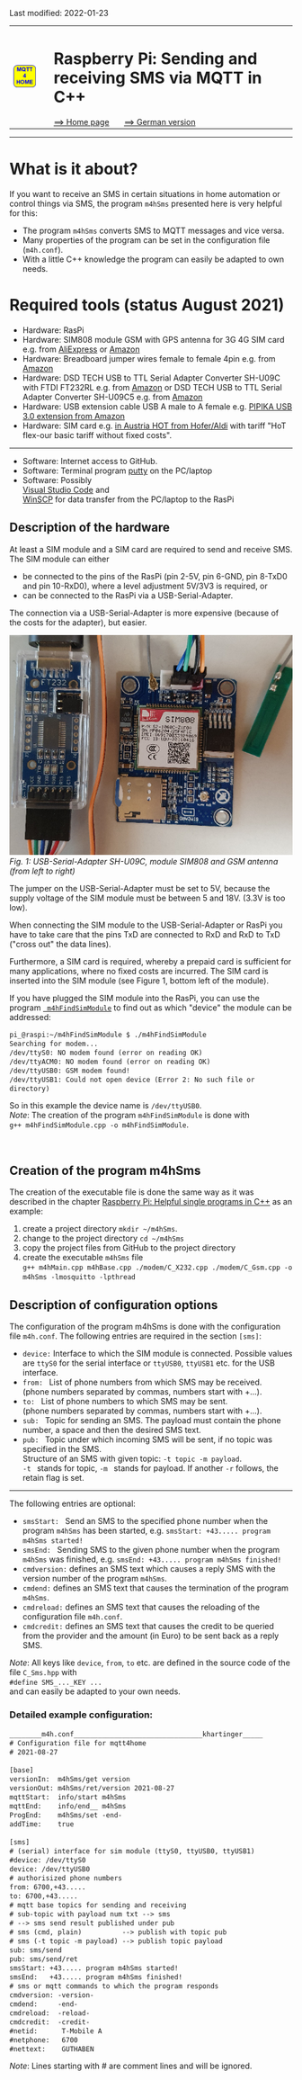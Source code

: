 Last modified: 2022-01-23   
<table><tr><td><img src="logo/mqtt4home_96.png"></td><td>&nbsp;</td><td>
<h1>Raspberry Pi: Sending and receiving SMS via MQTT in C++</h1>
<a href="../README.md">==> Home page</a> &nbsp; &nbsp; &nbsp; 
<a href="m4h10_RasPiCppSms.md">==> German version</a> &nbsp; &nbsp; &nbsp; 
</td></tr></table><hr>

# What is it about?
If you want to receive an SMS in certain situations in home automation or control things via SMS, the program `m4hSms` presented here is very helpful for this:   
* The program `m4hSms` converts SMS to MQTT messages and vice versa.   
* Many properties of the program can be set in the configuration file (`m4h.conf`).   
* With a little C++ knowledge the program can easily be adapted to own needs.   

# Required tools (status August 2021)
* Hardware: RasPi
* Hardware: SIM808 module GSM with GPS antenna for 3G 4G SIM card e.g. from [AliExpress](https://de.aliexpress.com/item/1005002384541464.html?spm=a2g0s.9042311.0.0.5c824c4dqUu43E) or [Amazon](https://www.amazon.de/dp/B09CM8TSX9/ref=sspa_dk_detail_0?psc=1&pd_rd_i=B09CM8TSX9&pd_rd_w=yNPjf&pf_rd_p=4f2ceb27-95e9-46ab-8808-db390b56ec01&pd_rd_wg=Muvvr&pf_rd_r=3NTH9ZQRZNE3VBZKD1YV&pd_rd_r=58ca39f9-b9f0-40b5-9b14-7f5d8a37ce1d&spLa=ZW5jcnlwdGVkUXVhbGlmaWVyPUEzN1A5OTA0NUNBTTA2JmVuY3J5cHRlZElkPUEwMzcxNzc3MlkxMFpaUTBTRjhYMSZlbmNyeXB0ZWRBZElkPUEwNzU2MTYzMjRJSlNTREJMTjVHSiZ3aWRnZXROYW1lPXNwX2RldGFpbCZhY3Rpb249Y2xpY2tSZWRpcmVjdCZkb05vdExvZ0NsaWNrPXRydWU=)   
* Hardware: Breadboard jumper wires female to female 4pin e.g. from [Amazon](https://www.amazon.de/Female-Female-Male-Female-Male-Male-Steckbr%C3%BCcken-Drahtbr%C3%BCcken-bunt/dp/B01EV70C78/ref=sr_1_1_sspa?__mk_de_DE=%C3%85M%C3%85%C5%BD%C3%95%C3%91&dchild=1&keywords=Breadboard+Jumper+Dr%C3%A4hte&qid=1629911840&sr=8-1-spons&psc=1&spLa=ZW5jcnlwdGVkUXVhbGlmaWVyPUEzRVMzTE5FRDJTWjJSJmVuY3J5cHRlZElkPUEwODQwNzA5MUZGVVRTNVE1WDBBTiZlbmNyeXB0ZWRBZElkPUExMDAwNjg1MUFSNzFTUlhGM0hSOSZ3aWRnZXROYW1lPXNwX2F0ZiZhY3Rpb249Y2xpY2tSZWRpcmVjdCZkb05vdExvZ0NsaWNrPXRydWU=)   
* Hardware: DSD TECH USB to TTL Serial Adapter Converter SH-U09C with FTDI FT232RL e.g. from [Amazon](https://www.amazon.de/gp/product/B07BBPX8B8/ref=ppx_yo_dt_b_asin_title_o09_s00?ie=UTF8&psc=1) or DSD TECH USB to TTL Serial Adapter Converter SH-U09C5 e.g. from [Amazon](https://www.amazon.de/DSD-TECH-SH-U09C5-Konverterkabel-Unterst%C3%BCtzung/dp/B07WX2DSVB/ref=sr_1_10?__mk_de_DE=%C3%85M%C3%85%C5%BD%C3%95%C3%91&dchild=1&keywords=DSD+TECH+USB+zu+TTL+Seriell+Adapter+Konverter&qid=1629910857&s=computers&sr=1-10)   
* Hardware: USB extension cable USB A male to A female e.g. [PIPIKA USB 3.0 extension from Amazon](https://www.amazon.de/Verl%C3%A4ngerung-Verl%C3%A4ngerungskabel-Superschnelle-Vergoldeten-Kartenleseger%C3%A4t/dp/B08BHWJLLS/ref=sr_1_4?__mk_de_DE=%C3%85M%C3%85%C5%BD%C3%95%C3%91&dchild=1&keywords=USB+verl%C3%A4ngerungskabel+A-Buchse+1m&qid=1629911382&smid=A3PTYKYXFT73EG&sr=8-4)   
* Hardware: SIM card e.g. [in Austria HOT from Hofer/Aldi](https://www.hot.at/tarife.html?gclid=CjwKCAjw1JeJBhB9EiwAV612y80Gd6MxAkyvJRJ2BAeTtinSp9OnIBslTwBgd_B-iJANhbW7v5TQSBoCckgQAvD_BwE)  with tariff "HoT flex-our basic tariff without fixed costs".   
---   
* Software: Internet access to GitHub.
* Software: Terminal program [putty](https://www.chiark.greenend.org.uk/~sgtatham/putty/latest.html) on the PC/laptop
* Software: Possibly   
   [Visual Studio Code](https://code.visualstudio.com/) and   
   [WinSCP](https://winscp.net/eng/docs/lang:de) for data transfer from the PC/laptop to the RasPi   

## Description of the hardware
At least a SIM module and a SIM card are required to send and receive SMS. The SIM module can either
* be connected to the pins of the RasPi (pin 2-5V, pin 6-GND, pin 8-TxD0 and pin 10-RxD0), where a level adjustment 5V/3V3 is required, or   
* can be connected to the RasPi via a USB-Serial-Adapter.   

The connection via a USB-Serial-Adapter is more expensive (because of the costs for the adapter), but easier.   

![Module SIM808 with USB-Serial-Adapter](./images/210825_SIM808_480b.png "Module SIM808 with USB-Serial-Adapter")   
_Fig. 1: USB-Serial-Adapter SH-U09C, module SIM808 and GSM antenna (from left to right)_   
   
The jumper on the USB-Serial-Adapter must be set to 5V, because the supply voltage of the SIM module must be between 5 and 18V. (3.3V is too low).  

When connecting the SIM module to the USB-Serial-Adapter or RasPi you have to take care that the pins TxD are connected to RxD and RxD to TxD ("cross out" the data lines).   

Furthermore, a SIM card is required, whereby a prepaid card is sufficient for many applications, where no fixed costs are incurred. The SIM card is inserted into the SIM module (see Figure 1, bottom left of the module).   

If you have plugged the SIM module into the RasPi, you can use the program [`
m4hFindSimModule`](https://github.com/khartinger/mqtt4home/tree/main/source_RasPi/m4hFindSimModule.) to find out as which "device" the module can be addressed:   
```   
pi_@raspi:~/m4hFindSimModule $ ./m4hFindSimModule
Searching for modem...
/dev/ttyS0: NO modem found (error on reading OK)
/dev/ttyACM0: NO modem found (error on reading OK)
/dev/ttyUSB0: GSM modem found!
/dev/ttyUSB1: Could not open device (Error 2: No such file or directory)
```   
So in this example the device name is `/dev/ttyUSB0`.   
_Note_: The creation of the program `m4hFindSimModule` is done with   
`g++ m4hFindSimModule.cpp -o m4hFindSimModule`.   

&nbsp;   
## Creation of the program m4hSms
The creation of the executable file is done the same way as it was described in the chapter [Raspberry Pi: Helpful single programs in C++](m4h08_RasPiCppDemos.md) as an example:   
1. create a project directory `mkdir ~/m4hSms`.   
2. change to the project directory `cd ~/m4hSms`   
3. copy the project files from GitHub to the project directory   
4. create the executable `m4hSms` file  
   `g++ m4hMain.cpp m4hBase.cpp ./modem/C_X232.cpp ./modem/C_Gsm.cpp -o m4hSms -lmosquitto -lpthread`   

## Description of configuration options
The configuration of the program m4hSms is done with the configuration file `m4h.conf`. The following entries are required in the section `[sms]`:   
* `device:` Interface to which the SIM module is connected. Possible values are `ttyS0` for the serial interface or `ttyUSB0`, `ttyUSB1` etc. for the USB interface.   
* `from: ` List of phone numbers from which SMS may be received.   
   (phone numbers separated by commas, numbers start with +...).
* `to: ` List of phone numbers to which SMS may be sent.   
   (phone numbers separated by commas, numbers start with +...).
* `sub: ` Topic for sending an SMS. The payload must contain the phone number, a space and then the desired SMS text.   
* `pub: ` Topic under which incoming SMS will be sent, if no topic was specified in the SMS.   
   Structure of an SMS with given topic: `-t topic -m payload`.   
   `-t ` stands for topic, `-m ` stands for payload. If another `-r` follows, the retain flag is set.   
---   
The following entries are optional:   
* `smsStart: ` Send an SMS to the specified phone number when the program `m4hSms` has been started, e.g. `smsStart: +43..... program m4hSms started!`   
* `smsEnd: ` Sending SMS to the given phone number when the program `m4hSms` was finished, e.g. `smsEnd: +43..... program m4hSms finished!`   
* `cmdversion:` defines an SMS text which causes a reply SMS with the version number of the program `m4hSms`.   
* `cmdend:` defines an SMS text that causes the termination of the program `m4hSms`.   
* `cmdreload:` defines an SMS text that causes the reloading of the configuration file `m4h.conf`.   
* `cmdcredit:` defines an SMS text that causes the credit to be queried from the provider and the amount (in Euro) to be sent back as a reply SMS.   

   
_Note_: All keys like `device`, `from`, `to` etc. are defined in the source code of the file `C_Sms.hpp` with   
`#define SMS_..._KEY ...`   
and can easily be adapted to your own needs.   

### Detailed example configuration:
```   
________m4h.conf________________________________khartinger_____
# Configuration file for mqtt4home
# 2021-08-27

[base]
versionIn:  m4hSms/get version
versionOut: m4hSms/ret/version 2021-08-27
mqttStart:  info/start m4hSms
mqttEnd:    info/end__ m4hSms
ProgEnd:    m4hSms/set -end-
addTime:    true

[sms]
# (serial) interface for sim module (ttyS0, ttyUSB0, ttyUSB1)
#device: /dev/ttyS0
device: /dev/ttyUSB0
# authorisized phone numbers
from: 6700,+43.....
to: 6700,+43.....
# mqtt base topics for sending and receiving
# sub-topic with payload num txt --> sms
# --> sms send result published under pub
# sms (cmd, plain)          --> publish with topic pub
# sms (-t topic -m payload) --> publish topic payload
sub: sms/send
pub: sms/send/ret
smsStart: +43..... program m4hSms started!
smsEnd:   +43..... program m4hSms finished!
# sms or mqtt commands to which the program responds
cmdversion: -version-
cmdend:     -end-
cmdreload:  -reload-
cmdcredit:  -credit-
#netid:      T-Mobile A
#netphone:   6700
#nettext:    GUTHABEN
```   
_Note_: Lines starting with # are comment lines and will be ignored.   
